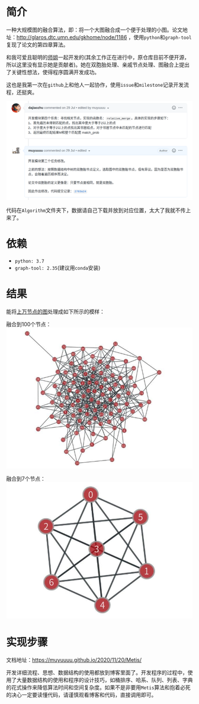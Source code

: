 # 简介

一种大规模图的融合算法，即：将一个大图融合成一个便于处理的小图。论文地址：http://glaros.dtc.umn.edu/gkhome/node/1186 ，使用`python`和`graph-tool`复现了论文的第四章算法。

和我可爱且聪明的[师姐](https://github.com/dajiaozhu)一起开发的(其余工作正在进行中，原仓库目前不便开源，所以这里没有显示她是贡献者)。她在双胞胎处理、亲戚节点处理、图融合上提出了关键性想法，使得程序圆满开发成功。

这也是我第一次在`github`上和他人一起协作，使用`issue`和`milestone`记录开发流程，还挺爽。

![](figure/3.png)

代码在`Algorithm`文件夹下，数据请自己下载并放到对应位置，太大了我就不传上来了。

# 依赖

- `python: 3.7`
- `graph-tool: 2.35`(建议用`conda`安装)

# 结果

能将[上万节点的图](http://networkrepository.com/email-EU.php)处理成如下所示的模样：

融合到100个节点：
![](figure/2.jpg)

融合到7个节点：
![](figure/1.jpg)

# 实现步骤

文档地址：https://muyuuuu.github.io/2020/11/20/Metis/

开发详细流程、思想、数据结构的使用都放到博客里面了。开发程序的过程中，使用了大量数据结构的使用和程序的设计技巧，如桶排序、哈系、队列、列表、字典的花式操作来降低算法时间和空间复杂度。如果不是非要用`Metis`算法和抱着必死的决心一定要读懂代码，请谨慎观看博客和代码，直接调用即可。
